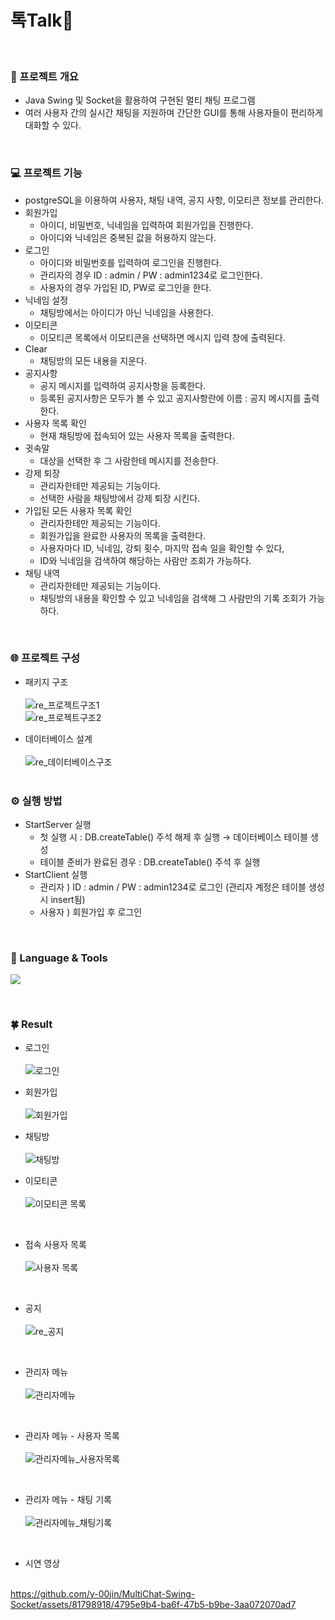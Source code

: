 
# 톡Talk💫
<br>

### 📑 프로젝트 개요
- Java Swing 및 Socket을 활용하여 구현된 멀티 채팅 프로그램
- 여러 사용자 간의 실시간 채팅을 지원하며 간단한 GUI를 통해 사용자들이 편리하게 대화할 수 있다.
<br>

### 💻 프로젝트 기능
- postgreSQL을 이용하여 사용자, 채팅 내역, 공지 사항, 이모티콘 정보를 관리한다.
- 회원가입
    - 아이디, 비밀번호, 닉네임을 입력하여 회원가입을 진행한다.
    - 아이디와 닉네임은 중복된 값을 허용하지 않는다.
- 로그인
    - 아이디와 비밀번호를 입력하여 로그인을 진행한다.
    - 관리자의 경우 ID : admin / PW : admin1234로 로그인한다.
    - 사용자의 경우 가입된 ID, PW로 로그인을 한다.
- 닉네임 설정
    - 채팅방에서는 아이디가 아닌 닉네임을 사용한다.
- 이모티콘
    - 이모티콘 목록에서 이모티콘을 선택하면 메시지 입력 창에 출력된다.
- Clear
    - 채팅방의 모든 내용을 지운다.
- 공지사항
    - 공지 메시지를 입력하여 공지사항을 등록한다.
    - 등록된 공지사항은 모두가 볼 수 있고 공지사항란에 이름 : 공지 메시지를 출력한다.
- 사용자 목록 확인
    - 현재 채팅방에 접속되어 있는 사용자 목록을 출력한다.
- 귓속말
    - 대상을 선택한 후 그 사람한테 메시지를 전송한다.
- 강제 퇴장
    - 관리자한테만 제공되는 기능이다.
    - 선택한 사람을 채팅방에서 강제 퇴장 시킨다.
- 가입된 모든 사용자 목록 확인
    - 관리자한테만 제공되는 기능이다.
    - 회원가입을 완료한 사용자의 목록을 출력한다.
    - 사용자마다 ID, 닉네임, 강퇴 횟수, 마지막 접속 일을 확인할 수 있다,
    - ID와 닉네임을 검색하여 해당하는 사람만 조회가 가능하다.
- 채팅 내역
    - 관리자한테만 제공되는 기능이다.
    - 채팅방의 내용을 확인할 수 있고 닉네임을 검색해 그 사람만의 기록 조회가 가능하다.

<br>

### 🌐 프로젝트 구성
- 패키지 구조<br><br>
![re_프로젝트구조1](https://github.com/y-00jin/MultiChat-Swing-Socket/assets/81798918/e69a95e6-d388-41a5-b36d-75f5de0dcf4a)<br>
![re_프로젝트구조2](https://github.com/y-00jin/MultiChat-Swing-Socket/assets/81798918/f6fbacff-cbc0-4613-95be-7ebcb19abd28)<br>

- 데이터베이스 설계 <br><br>
![re_데이터베이스구조](https://github.com/y-00jin/MultiChat-Swing-Socket/assets/81798918/510bda27-bf55-4f57-af64-33ddc8dc0521)
<br><br>

### ⚙️ 실행 방법
- StartServer 실행
    - 첫 실행 시 : DB.createTable() 주석 해제 후 실행 → 데이터베이스 테이블 생성
    - 테이블 준비가 완료된 경우 : DB.createTable() 주석 후 실행
- StartClient 실행
    - 관리자 ) ID : admin / PW : admin1234로 로그인 (관리자 계정은 테이블 생성 시 insert됨)
    - 사용자 ) 회원가입 후 로그인

<br>

### 👀 Language & Tools
<img src="https://img.shields.io/badge/Java-ffffff?style=flat&logo=Eclipse IDE&logoColor=2C2255"/>       <!-- 자바 -->

<br>

### 🍀 Result
- 로그인<br><br>
![로그인](https://github.com/y-00jin/MultiChat-Swing-Socket/assets/81798918/00fb5d1e-90ba-4172-82ef-e9e14c8be719) <br>

- 회원가입<br><br>
![회원가입](https://github.com/y-00jin/MultiChat-Swing-Socket/assets/81798918/ac3fffc3-3708-464f-a1f3-e6e679c2e4cc) <br>

- 채팅방<br><br>
![채팅방](https://github.com/y-00jin/MultiChat-Swing-Socket/assets/81798918/5a300605-db6b-4949-bfeb-f7079e96e27e) <br>

- 이모티콘<br><br>
![이모티콘 목록](https://github.com/y-00jin/MultiChat-Swing-Socket/assets/81798918/209193ba-54ac-4206-9cb5-4969b6923a9d)
<br>

- 접속 사용자 목록<br><br>
![사용자 목록](https://github.com/y-00jin/MultiChat-Swing-Socket/assets/81798918/b9da353d-ac91-4806-a325-3b6faf9f6484)
<br>

- 공지<br><br>
![re_공지](https://github.com/y-00jin/MultiChat-Swing-Socket/assets/81798918/2a6465ad-59be-4f11-ab6d-e56e317fd5b3)
<br>

- 관리자 메뉴<br><br>
![관리자메뉴](https://github.com/y-00jin/MultiChat-Swing-Socket/assets/81798918/45c854a5-1ad3-4fdd-82d6-78953962ada2)
<br>

- 관리자 메뉴 - 사용자 목록<br><br>
![관리자메뉴_사용자목록](https://github.com/y-00jin/MultiChat-Swing-Socket/assets/81798918/1c816eaa-5027-4284-b717-7a7ff2a11234)
<br>

- 관리자 메뉴 - 채팅 기록<br><br>
![관리자메뉴_채팅기록](https://github.com/y-00jin/MultiChat-Swing-Socket/assets/81798918/08bb2649-5c95-4cf4-ac15-889d0a420970)
<br>


- 시연 영상<br><br>

https://github.com/y-00jin/MultiChat-Swing-Socket/assets/81798918/4795e9b4-ba6f-47b5-b9be-3aa072070ad7



